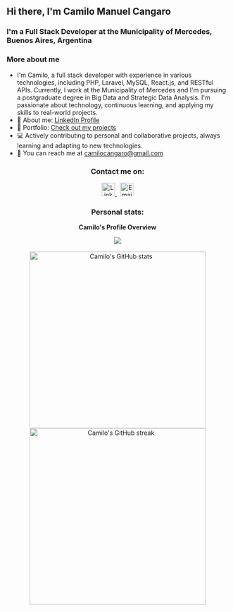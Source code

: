 ## Hi there, I'm Camilo Manuel Cangaro

### I'm a Full Stack Developer at the Municipality of Mercedes, Buenos Aires, Argentina

### More about me
- I'm Camilo, a full stack developer with experience in various technologies, including PHP, Laravel, MySQL, React.js, and RESTful APIs. Currently, I work at the Municipality of Mercedes and I'm pursuing a postgraduate degree in Big Data and Strategic Data Analysis. I'm passionate about technology, continuous learning, and applying my skills to real-world projects.
- 🌟 About me: [LinkedIn Profile](https://www.linkedin.com/in/camilomanuelcangaro/)
- 🎨 Portfolio: [Check out my projects](https://github.com/Ccangaro747)
- 💻 Actively contributing to personal and collaborative projects, always learning and adapting to new technologies.
- 📧 You can reach me at [camilocangaro@gmail.com](mailto:camilocangaro@gmail.com)

<section align="center">
    <h3>Contact me on:</h3>
    <div>
        <a href="https://linkedin.com/in/camilomanuelcangaro">
            <img width="30px" height="30px" src="https://cdn-icons-png.flaticon.com/512/174/174857.png" alt="LinkedIn">
        </a>
        &nbsp;
        <a href="mailto:camilocangaro@gmail.com">
            <img width="30px" height="30px" src="https://cdn-icons-png.flaticon.com/512/281/281769.png" alt="Email">
        </a>
    </div>
</section>

<section align="center">
    <h3>Personal stats:</h3>
    <section align="center">
      <p><b>Camilo's Profile Overview</b></p>
     <a href="https://hits.seeyoufarm.com"><img src="https://hits.seeyoufarm.com/api/count/incr/badge.svg?url=https%3A%2F%2Fgithub.com%2FCcangaro747&count_bg=%2379C83D&title_bg=%23555555&icon=&icon_color=%23E7E7E7&title=hits%2Fviews&edge_flat=false"/></a>
    </section>
    <br/>
    <div>
        <img width="400px" src="https://github-readme-stats.vercel.app/api?username=Ccangaro747&show_icons=true&theme=radical" alt="Camilo's GitHub stats"/>
        <img width="400px" src="https://github-readme-streak-stats.herokuapp.com/?user=Ccangaro747&theme=radical" alt="Camilo's GitHub streak"/>
    </div>
</section>
